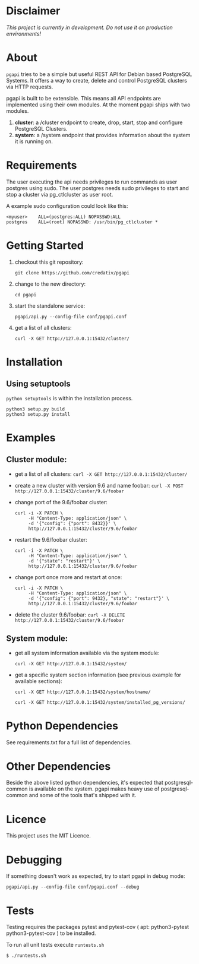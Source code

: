Disclaimer
==========

*This project is currently in development. Do not use it on production
environments!*

About
=====

`pgapi` tries to be a simple but useful REST API for Debian based
PostgreSQL Systems.  It offers a way to create, delete and control
PostgreSQL clusters via HTTP requests.

pgapi is built to be extensible. This means all API endpoints are
implemented using their own modules. At the moment pgapi ships with 
two modules.

  1. **cluster**: a /cluster endpoint to create, drop,
     start, stop and configure PostgreSQL Clusters.
  2. **system**: a /system endpoint that provides information
     about the system it is running on.

Requirements
============

The user executing the api needs privileges to run commands as user
postgres using sudo.  The user postgres needs sudo privileges to start
and stop a cluster via pg_ctlcluster as user root.

A example sudo configuration could look like this:

```
<myuser>	ALL=(postgres:ALL) NOPASSWD:ALL
postgres	ALL=(root) NOPASSWD: /usr/bin/pg_ctlcluster *
```

Getting Started
===============

1. checkout this git repository:

   ```
   git clone https://github.com/credativ/pgapi
   ```

2. change to the new directory:

   ```
   cd pgapi
   ```

3. start the standalone service:

   ```
   pgapi/api.py --config-file conf/pgapi.conf
   ```

4. get a list of all clusters:

   ```
   curl -X GET http://127.0.0.1:15432/cluster/
   ```

Installation
============

Using setuptools
----------------

`python setuptools` is within the installation process.

```
python3 setup.py build
python3 setup.py install
```

Examples
========

Cluster module:
---------------

* get a list of all clusters:
  `curl -X GET http://127.0.0.1:15432/cluster/`

* create a new cluster with version 9.6 and name foobar:
  `curl -X POST http://127.0.0.1:15432/cluster/9.6/foobar`

* change port of the 9.6/foobar cluster:
  ```
  curl -i -X PATCH \
       -H "Content-Type: application/json" \
       -d '{"config": {"port": 8432}}' \
       http://127.0.0.1:15432/cluster/9.6/foobar
  ```

* restart the 9.6/foobar cluster:
  ```
  curl -i -X PATCH \
       -H "Content-Type: application/json" \
	   -d '{"state": "restart"}' \
       http://127.0.0.1:15432/cluster/9.6/foobar
  ```

* change port once more and restart at once:
  ```
  curl -i -X PATCH \
       -H "Content-Type: application/json" \
       -d '{"config": {"port": 9432}, "state": "restart"}' \
       http://127.0.0.1:15432/cluster/9.6/foobar
  ```

* delete the cluster 9.6/foobar:
  `curl -X DELETE http://127.0.0.1:15432/cluster/9.6/foobar`

System module:
---------------

* get all system information available via the system module:
  ```
  curl -X GET http://127.0.0.1:15432/system/
  ```

* get a specific system section information (see previous example for
  available sections):
  ```
  curl -X GET http://127.0.0.1:15432/system/hostname/
  ```
  ```
  curl -X GET http://127.0.0.1:15432/system/installed_pg_versions/
  ```


Python Dependencies
===================

See requirements.txt for a full list of dependencies.

Other Dependencies
==================

Beside the above listed python dependencies, it's expected that
postgresql-common is available on the system.  pgapi makes heavy use
of postgresql-common and some of the tools that's shipped with it.

Licence
=======

This project uses the MIT Licence.

Debugging
=========

If something doesn't work as expected, try to start pgapi in
debug mode:
```
pgapi/api.py --config-file conf/pgapi.conf --debug
```

Tests
=====
Testing requires the packages pytest and pytest-cov 
( apt: python3-pytest python3-pytest-cov ) to be installed.

To run all unit tests execute `runtests.sh`

```
$ ./runtests.sh
```
